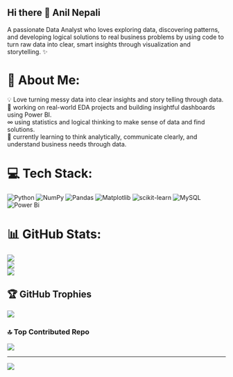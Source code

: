 ## Hi there 👋 Anil Nepali
A passionate Data Analyst who loves exploring data, discovering patterns, and developing logical solutions to real business problems by using code to turn raw data into clear, smart insights through visualization and storytelling. ✨

# 💫 About Me:
💡 Love turning messy data into clear insights and story telling through data.<br>🔭 working on real-world EDA projects and building insightful dashboards using Power BI.<br> ∞   using statistics and logical thinking to make sense of data and find solutions.<br>🌱  currently learning to think analytically, communicate clearly, and understand business needs through data.


# 💻 Tech Stack:
![Python](https://img.shields.io/badge/python-3670A0?style=for-the-badge&logo=python&logoColor=ffdd54) ![NumPy](https://img.shields.io/badge/numpy-%23013243.svg?style=for-the-badge&logo=numpy&logoColor=white) ![Pandas](https://img.shields.io/badge/pandas-%23150458.svg?style=for-the-badge&logo=pandas&logoColor=white) ![Matplotlib](https://img.shields.io/badge/Matplotlib-%23ffffff.svg?style=for-the-badge&logo=Matplotlib&logoColor=black) ![scikit-learn](https://img.shields.io/badge/scikit--learn-%23F7931E.svg?style=for-the-badge&logo=scikit-learn&logoColor=white) ![MySQL](https://img.shields.io/badge/mysql-4479A1.svg?style=for-the-badge&logo=mysql&logoColor=white) ![Power Bi](https://img.shields.io/badge/power_bi-F2C811?style=for-the-badge&logo=powerbi&logoColor=black)
# 📊 GitHub Stats:
![](https://github-readme-stats.vercel.app/api?username=anil-nepali&theme=dark&hide_border=false&include_all_commits=false&count_private=false)<br/>
![](https://nirzak-streak-stats.vercel.app/?user=anil-nepali&theme=dark&hide_border=false)<br/>
![](https://github-readme-stats.vercel.app/api/top-langs/?username=anil-nepali&theme=dark&hide_border=false&include_all_commits=false&count_private=false&layout=compact)

## 🏆 GitHub Trophies
![](https://github-profile-trophy.vercel.app/?username=anil-nepali&theme=radical&no-frame=false&no-bg=true&margin-w=4)

### 🔝 Top Contributed Repo
![](https://github-contributor-stats.vercel.app/api?username=anil-nepali&limit=5&theme=dark&combine_all_yearly_contributions=true)

---
[![](https://visitcount.itsvg.in/api?id=anil-nepali&icon=0&color=0)](https://visitcount.itsvg.in)

<!-- Proudly created with GPRM ( https://gprm.itsvg.in ) -->
